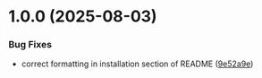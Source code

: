 # 1.0.0 (2025-08-03)


### Bug Fixes

* correct formatting in installation section of README ([9e52a9e](https://github.com/Fersubair40/react-csv-exporter/commit/9e52a9e8c763a3923f805f36b5cf78f451fef8fa))
